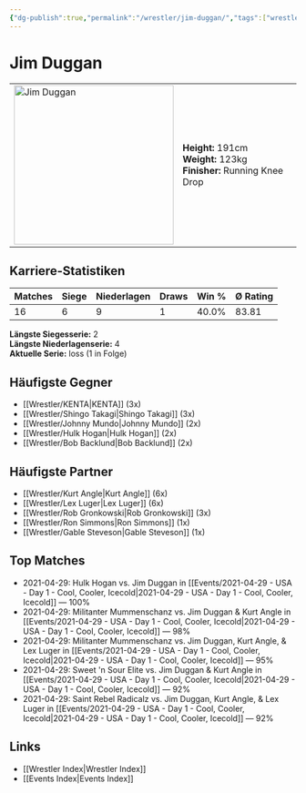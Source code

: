 ```yaml
---
{"dg-publish":true,"permalink":"/wrestler/jim-duggan/","tags":["wrestler"],"noteIcon":"","created":"2025-08-11T09:33:19.340+02:00"}
---
```



# Jim Duggan

<table>
<tr>
<td><img src="Jim Duggan.png" width="280" alt="Jim Duggan"></td>
<td>
<b>Height:</b> 191cm<br>
<b>Weight:</b> 123kg<br>
<b>Finisher:</b> Running Knee Drop<br>
</td>
</tr>
</table>

## Karriere-Statistiken

| Matches | Siege | Niederlagen | Draws | Win % | Ø Rating |
|---------|-------|-------------|-------|-------|-----------|
| 16 | 6 | 9 | 1 | 40.0% | 83.81 |

**Längste Siegesserie:** 2<br>**Längste Niederlagenserie:** 4<br>**Aktuelle Serie:** loss (1 in Folge)


## Häufigste Gegner
- [[Wrestler/KENTA\|KENTA]] (3x)
- [[Wrestler/Shingo Takagi\|Shingo Takagi]] (3x)
- [[Wrestler/Johnny Mundo\|Johnny Mundo]] (2x)
- [[Wrestler/Hulk Hogan\|Hulk Hogan]] (2x)
- [[Wrestler/Bob Backlund\|Bob Backlund]] (2x)

## Häufigste Partner
- [[Wrestler/Kurt Angle\|Kurt Angle]] (6x)
- [[Wrestler/Lex Luger\|Lex Luger]] (6x)
- [[Wrestler/Rob Gronkowski\|Rob Gronkowski]] (3x)
- [[Wrestler/Ron Simmons\|Ron Simmons]] (1x)
- [[Wrestler/Gable Steveson\|Gable Steveson]] (1x)

## Top Matches
- 2021-04-29: Hulk Hogan vs. Jim Duggan in [[Events/2021-04-29 - USA - Day 1 - Cool, Cooler, Icecold\|2021-04-29 - USA - Day 1 - Cool, Cooler, Icecold]] — 100%
- 2021-04-29: Militanter Mummenschanz vs. Jim Duggan & Kurt Angle in [[Events/2021-04-29 - USA - Day 1 - Cool, Cooler, Icecold\|2021-04-29 - USA - Day 1 - Cool, Cooler, Icecold]] — 98%
- 2021-04-29: Militanter Mummenschanz vs. Jim Duggan, Kurt Angle, & Lex Luger in [[Events/2021-04-29 - USA - Day 1 - Cool, Cooler, Icecold\|2021-04-29 - USA - Day 1 - Cool, Cooler, Icecold]] — 95%
- 2021-04-29: Sweet 'n Sour Elite vs. Jim Duggan & Kurt Angle in [[Events/2021-04-29 - USA - Day 1 - Cool, Cooler, Icecold\|2021-04-29 - USA - Day 1 - Cool, Cooler, Icecold]] — 92%
- 2021-04-29: Saint Rebel Radicalz vs. Jim Duggan, Kurt Angle, & Lex Luger in [[Events/2021-04-29 - USA - Day 1 - Cool, Cooler, Icecold\|2021-04-29 - USA - Day 1 - Cool, Cooler, Icecold]] — 92%

## Links
- [[Wrestler Index\|Wrestler Index]]
- [[Events Index\|Events Index]]
